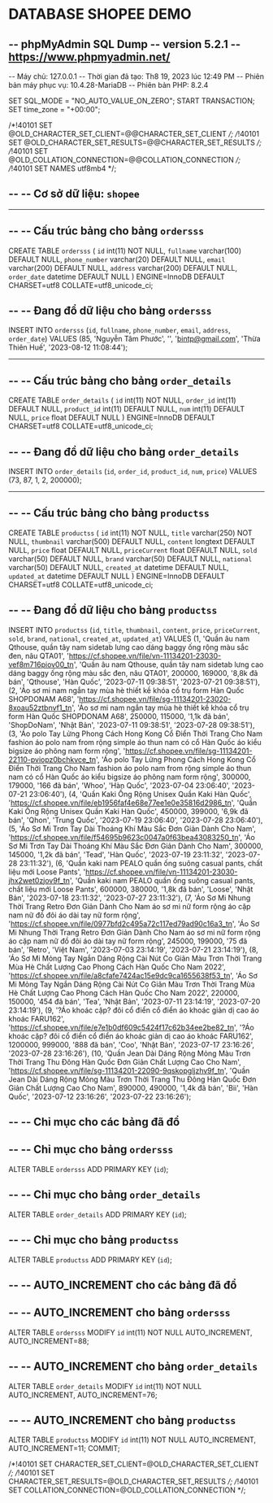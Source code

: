 #  DATABASE SHOPEE DEMO
-- phpMyAdmin SQL Dump
-- version 5.2.1
-- https://www.phpmyadmin.net/
--
-- Máy chủ: 127.0.0.1
-- Thời gian đã tạo: Th8 19, 2023 lúc 12:49 PM
-- Phiên bản máy phục vụ: 10.4.28-MariaDB
-- Phiên bản PHP: 8.2.4

SET SQL_MODE = "NO_AUTO_VALUE_ON_ZERO";
START TRANSACTION;
SET time_zone = "+00:00";


/*!40101 SET @OLD_CHARACTER_SET_CLIENT=@@CHARACTER_SET_CLIENT */;
/*!40101 SET @OLD_CHARACTER_SET_RESULTS=@@CHARACTER_SET_RESULTS */;
/*!40101 SET @OLD_COLLATION_CONNECTION=@@COLLATION_CONNECTION */;
/*!40101 SET NAMES utf8mb4 */;

--
-- Cơ sở dữ liệu: `shopee`
--

-- --------------------------------------------------------

--
-- Cấu trúc bảng cho bảng `ordersss`
--

CREATE TABLE `ordersss` (
  `id` int(11) NOT NULL,
  `fullname` varchar(100) DEFAULT NULL,
  `phone_number` varchar(20) DEFAULT NULL,
  `email` varchar(200) DEFAULT NULL,
  `address` varchar(200) DEFAULT NULL,
  `order_date` datetime DEFAULT NULL
) ENGINE=InnoDB DEFAULT CHARSET=utf8 COLLATE=utf8_unicode_ci;

--
-- Đang đổ dữ liệu cho bảng `ordersss`
--

INSERT INTO `ordersss` (`id`, `fullname`, `phone_number`, `email`, `address`, `order_date`) VALUES
(85, 'Nguyễn Tâm Phước', '', 'bintp@gmail.com', 'Thừa Thiên Huế', '2023-08-12 11:08:44');

-- --------------------------------------------------------

--
-- Cấu trúc bảng cho bảng `order_details`
--

CREATE TABLE `order_details` (
  `id` int(11) NOT NULL,
  `order_id` int(11) DEFAULT NULL,
  `product_id` int(11) DEFAULT NULL,
  `num` int(11) DEFAULT NULL,
  `price` float DEFAULT NULL
) ENGINE=InnoDB DEFAULT CHARSET=utf8 COLLATE=utf8_unicode_ci;

--
-- Đang đổ dữ liệu cho bảng `order_details`
--

INSERT INTO `order_details` (`id`, `order_id`, `product_id`, `num`, `price`) VALUES
(73, 87, 1, 2, 200000);

-- --------------------------------------------------------

--
-- Cấu trúc bảng cho bảng `productss`
--

CREATE TABLE `productss` (
  `id` int(11) NOT NULL,
  `title` varchar(250) NOT NULL,
  `thumbnail` varchar(500) DEFAULT NULL,
  `content` longtext DEFAULT NULL,
  `price` float DEFAULT NULL,
  `priceCurrent` float DEFAULT NULL,
  `sold` varchar(50) DEFAULT NULL,
  `brand` varchar(50) DEFAULT NULL,
  `national` varchar(50) DEFAULT NULL,
  `created_at` datetime DEFAULT NULL,
  `updated_at` datetime DEFAULT NULL
) ENGINE=InnoDB DEFAULT CHARSET=utf8 COLLATE=utf8_unicode_ci;

--
-- Đang đổ dữ liệu cho bảng `productss`
--

INSERT INTO `productss` (`id`, `title`, `thumbnail`, `content`, `price`, `priceCurrent`, `sold`, `brand`, `national`, `created_at`, `updated_at`) VALUES
(1, 'Quần âu nam Qthouse, quần tây nam sidetab lưng cao dáng baggy ống rộng màu sắc đen, nâu QTA01', 'https://cf.shopee.vn/file/vn-11134201-23030-vef8m716piov00_tn', 'Quần âu nam Qthouse, quần tây nam sidetab lưng cao dáng baggy ống rộng màu sắc đen, nâu QTA01', 200000, 169000, '8,8k đã bán', 'Qthouse', 'Hàn Quốc', '2023-07-11 09:38:51', '2023-07-21 09:38:51'),
(2, 'Áo sơ mi nam ngắn tay mùa hè thiết kề khóa cổ trụ form Hàn Quốc SHOPDONAM A68', 'https://cf.shopee.vn/file/sg-11134201-23020-8xoau52ztbnvf1_tn', 'Áo sơ mi nam ngắn tay mùa hè thiết kề khóa cổ trụ form Hàn Quốc SHOPDONAM A68', 250000, 115000, '1,1k đã bán', 'ShopDoNam', 'Nhật Bản', '2023-07-11 09:38:51', '2023-07-28 09:38:51'),
(3, 'Áo polo Tay Lửng Phong Cách Hong Kong Cổ Điển Thời Trang Cho Nam fashion áo polo nam from rộng simple áo thun nam có cổ  Hàn Quốc áo kiểu bigsize áo phông nam form rộng', 'https://cf.shopee.vn/file/sg-11134201-22110-pviopz0bchkvce_tn', 'Áo polo Tay Lửng Phong Cách Hong Kong Cổ Điển Thời Trang Cho Nam fashion áo polo nam from rộng simple áo thun nam có cổ  Hàn Quốc áo kiểu bigsize áo phông nam form rộng', 300000, 179000, '166 đã bán', 'Whoo', 'Hàn Quốc', '2023-07-04 23:06:40', '2023-07-21 23:06:40'),
(4, 'Quần Kaki Ống Rộng Unisex Quần Kaki Hàn Quốc', 'https://cf.shopee.vn/file/eb1956faf4e68e77ee1e0e35816d2986_tn', 'Quần Kaki Ống Rộng Unisex Quần Kaki Hàn Quốc', 450000, 399000, '6,9k đã bán', 'Qhon', 'Trung Quốc', '2023-07-19 23:06:40', '2023-07-28 23:06:40'),
(5, 'Áo Sơ Mi Trơn Tay Dài Thoáng Khí Màu Sắc Đơn Giản Dành Cho Nam', 'https://cf.shopee.vn/file/f54695b9623c0047a0f63bea43083250_tn', 'Áo Sơ Mi Trơn Tay Dài Thoáng Khí Màu Sắc Đơn Giản Dành Cho Nam', 300000, 145000, '1,2k đã bán', 'Tead', 'Hàn Quốc', '2023-07-19 23:11:32', '2023-07-28 23:11:32'),
(6, 'Quần kaki nam PEALO quần ống suông casual pants, chất liệu mới Loose Pants', 'https://cf.shopee.vn/file/vn-11134201-23030-jhx2wet0zjov9f_tn', 'Quần kaki nam PEALO quần ống suông casual pants, chất liệu mới Loose Pants', 600000, 380000, '1,8k đã bán', 'Loose', 'Nhật Bản', '2023-07-18 23:11:32', '2023-07-27 23:11:32'),
(7, 'Áo Sơ Mi Nhung Thời Trang Retro Đơn Giản Dành Cho Nam áo sơ mi nữ form rộng áo cặp nam nữ đồ đôi áo dài tay nữ form rộng', 'https://cf.shopee.vn/file/0977bfd2c495a72c117ed79ad90c16a3_tn', 'Áo Sơ Mi Nhung Thời Trang Retro Đơn Giản Dành Cho Nam áo sơ mi nữ form rộng áo cặp nam nữ đồ đôi áo dài tay nữ form rộng', 245000, 199000, '75 đã bán', 'Retro', 'Việt Nam', '2023-07-03 23:14:19', '2023-07-21 23:14:19'),
(8, 'Áo Sơ Mi Mỏng Tay Ngắn Dáng Rộng Cài Nút Co Giãn Màu Trơn Thời Trang Mùa Hè Chất Lượng Cao Phong Cách Hàn Quốc Cho Nam 2022', 'https://cf.shopee.vn/file/a8cfafe7424ac15e9dc9ca1655638f53_tn', 'Áo Sơ Mi Mỏng Tay Ngắn Dáng Rộng Cài Nút Co Giãn Màu Trơn Thời Trang Mùa Hè Chất Lượng Cao Phong Cách Hàn Quốc Cho Nam 2022', 220000, 150000, '454 đã bán', 'Tea', 'Nhật Bản', '2023-07-11 23:14:19', '2023-07-20 23:14:19'),
(9, '?Áo khoác cặp? đôi cổ điển cổ điển áo khoác giản dị cao áo khoác FARU162', 'https://cf.shopee.vn/file/e7e1b0df609c5424f17c62b34ee2be82_tn', '?Áo khoác cặp? đôi cổ điển cổ điển áo khoác giản dị cao áo khoác FARU162', 1200000, 999000, '888 đã bán', 'Coo', 'Nhật Bản', '2023-07-17 23:16:26', '2023-07-28 23:16:26'),
(10, 'Quần Jean Dài Dáng Rộng Mỏng Màu Trơn Thời Trang Thu Đông Hàn Quốc Đơn Giản Chất Lượng Cao Cho Nam', 'https://cf.shopee.vn/file/sg-11134201-22090-9qskopgljzhv9f_tn', 'Quần Jean Dài Dáng Rộng Mỏng Màu Trơn Thời Trang Thu Đông Hàn Quốc Đơn Giản Chất Lượng Cao Cho Nam', 890000, 490000, '1,4k đã bán', 'Bii', 'Hàn Quốc', '2023-07-12 23:16:26', '2023-07-22 23:16:26');

--
-- Chỉ mục cho các bảng đã đổ
--

--
-- Chỉ mục cho bảng `ordersss`
--
ALTER TABLE `ordersss`
  ADD PRIMARY KEY (`id`);

--
-- Chỉ mục cho bảng `order_details`
--
ALTER TABLE `order_details`
  ADD PRIMARY KEY (`id`);

--
-- Chỉ mục cho bảng `productss`
--
ALTER TABLE `productss`
  ADD PRIMARY KEY (`id`);

--
-- AUTO_INCREMENT cho các bảng đã đổ
--

--
-- AUTO_INCREMENT cho bảng `ordersss`
--
ALTER TABLE `ordersss`
  MODIFY `id` int(11) NOT NULL AUTO_INCREMENT, AUTO_INCREMENT=88;

--
-- AUTO_INCREMENT cho bảng `order_details`
--
ALTER TABLE `order_details`
  MODIFY `id` int(11) NOT NULL AUTO_INCREMENT, AUTO_INCREMENT=76;

--
-- AUTO_INCREMENT cho bảng `productss`
--
ALTER TABLE `productss`
  MODIFY `id` int(11) NOT NULL AUTO_INCREMENT, AUTO_INCREMENT=11;
COMMIT;

/*!40101 SET CHARACTER_SET_CLIENT=@OLD_CHARACTER_SET_CLIENT */;
/*!40101 SET CHARACTER_SET_RESULTS=@OLD_CHARACTER_SET_RESULTS */;
/*!40101 SET COLLATION_CONNECTION=@OLD_COLLATION_CONNECTION */;

